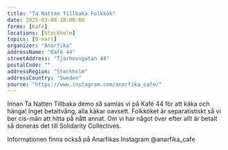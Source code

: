 ```yaml
---
title: "Ta Natten Tillbaka Folkkök"
date: 2025-03-08 18:00:00
forms: [Kafé]
locations: [Stockholm]
topics: [8-mars]
organizer: "Anarfika"
addressName: "Kafé 44"
streetAddress: "Tjärhovsgatan 44"
postalCode: ""
addressRegion: "Stockholm"
addressCountry: "Sweden"
source: "https://www.instagram.com/anarfika_cafe/"
---
```

Innan Ta Natten Tillbaka demo så samlas vi på Kafé 44 för att käka
och hänga! Inget betaltvång, alla käkar oavsett. Folkköket är
separatistiskt så vi ber cis-män att hitta på nått annat. Om vi har
något över efter allt är betalt så doneras det till Solidarity
Collectives. 

Informationen finns också på Anarfikas Instagram @anarfika_cafe